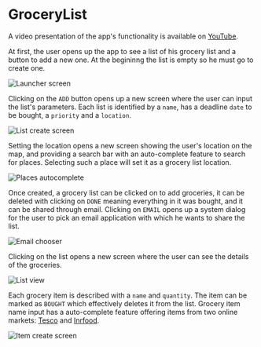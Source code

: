 # GroceryList

A video presentation of the app's functionality is available on [YouTube](https://www.youtube.com/watch?v=2AN37YG7VOI).

At first, the user opens up the app to see a list of his grocery list and a button to add a new one. At the begininng the list is empty so he must go to create one.

![Launcher screen](https://github.com/popovstefan/GroceryList/blob/master/imgs/launcher-screen.png)

Clicking on the ```ADD``` button opens up a new screen where the user can input the list's parameters. Each list is identified by a ```name```, has a deadline ```date``` to be bought, a ```priority``` and a ```location```. 

![List create screen](https://github.com/popovstefan/GroceryList/blob/master/imgs/list-create-screen.png)

Setting the location opens a new screen showing the user's location on the map, and providing a search bar with an auto-complete feature to search for places. Selecting such a place will set it as a grocery list location.

![Places autocomplete](sfdsf)

Once created, a grocery list can be clicked on to add groceries, it can be deleted with clicking on ```DONE``` meaning everything in it was bought, and it can be shared through email. Clicking on ```EMAIL``` opens up a system dialog for the user to pick an email application with which he wants to share the list.

![Email chooser](https://github.com/popovstefan/GroceryList/blob/master/imgs/email-chooser.png)

Clicking on the list opens a new screen where the user can see the details of the groceries.

![List view](https://github.com/popovstefan/GroceryList/blob/master/imgs/list-view.png)

Each grocery item is described with a ```name``` and ```quantity```. The item can be marked as ```BOUGHT``` which effectively deletes it from the list. Grocery item name input has a auto-complete feature offering items from two online markets: [Tesco](https://devportal.tescolabs.com/) and [Inrfood](https://www.inrfood.com/).

![Item create screen](https://github.com/popovstefan/GroceryList/blob/master/imgs/item-create-screen.png)
